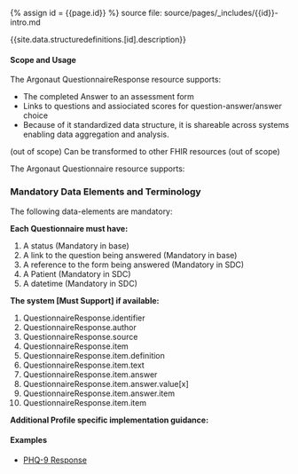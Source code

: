 {% assign id = {{page.id}} %}
source file: source/pages/\_includes/{{id}}-intro.md

{{site.data.structuredefinitions.[id].description}}

#### Scope and Usage

The Argonaut QuestionnaireResponse resource supports:

- The completed Answer to an assessment form
- Links to questions and assiociated scores for question-answer/answer choice
- Because of it standardized data structure, it  is shareable across systems enabling data aggregation and analysis.

(out of scope)
Can be transformed to other FHIR resources (out of scope)


The Argonaut Questionnaire resource supports:

### Mandatory Data Elements and Terminology

The following data-elements are mandatory:

**Each Questionnaire must have:**

1. A status (Mandatory in base)
1. A link to the question being answered (Mandatory in base)
1. A reference to the form being answered  (Mandatory in SDC)
1. A Patient (Mandatory in SDC)
1. A datetime (Mandatory in SDC)

**The system [Must Support] if available:**

1. QuestionnaireResponse.identifier
1. QuestionnaireResponse.author
1. QuestionnaireResponse.source
1. QuestionnaireResponse.item
1. QuestionnaireResponse.item.definition
1. QuestionnaireResponse.item.text
1. QuestionnaireResponse.item.answer
1. QuestionnaireResponse.item.answer.value[x]
1. QuestionnaireResponse.item.answer.item
1. QuestionnaireResponse.item.item


**Additional Profile specific implementation guidance:**

#### Examples


<!-- {% raw %} {% include list-simple-questionnaires.xhtml %}{% endraw %} -->
- [PHQ-9 Response](QuestionnaireResponse-phq9-responses.html)
